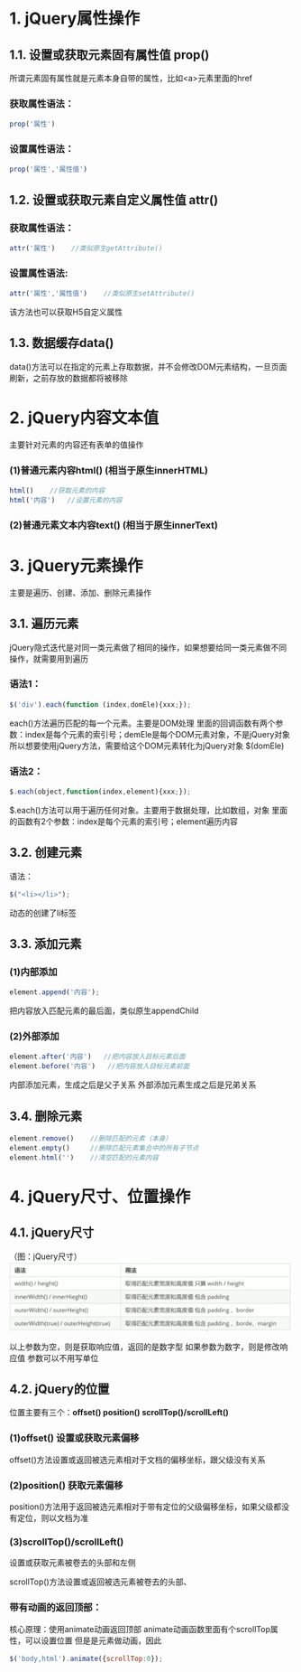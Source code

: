 # 1. jQuery属性操作
## 1.1. 设置或获取元素固有属性值 prop()
所谓元素固有属性就是元素本身自带的属性，比如&lt;a&gt;元素里面的href

### 获取属性语法：
```javascript
prop('属性')
```
### 设置属性语法：
```javascript
prop('属性','属性值')
```

## 1.2. 设置或获取元素自定义属性值 attr()
### 获取属性语法：
```javascript
attr('属性')    //类似原生getAttribute()
```
### 设置属性语法:
```javascript
attr('属性','属性值')    //类似原生setAttribute()
```
该方法也可以获取H5自定义属性


## 1.3. 数据缓存data()
data()方法可以在指定的元素上存取数据，并不会修改DOM元素结构，一旦页面刷新，之前存放的数据都将被移除



# 2. jQuery内容文本值
主要针对元素的内容还有表单的值操作

### (1)普通元素内容html()   (相当于原生innerHTML)
```javascript
html()    //获取元素的内容
html('内容')   //设置元素的内容
```

### (2)普通元素文本内容text()    (相当于原生innerText)



# 3. jQuery元素操作
主要是遍历、创建、添加、删除元素操作

## 3.1. 遍历元素
jQuery隐式迭代是对同一类元素做了相同的操作，如果想要给同一类元素做不同操作，就需要用到遍历

### 语法1：
```javascript
$('div').each(function (index,domEle){xxx;});
```
each()方法遍历匹配的每一个元素。主要是DOM处理
里面的回调函数有两个参数：index是每个元素的索引号；demEle是每个DOM元素对象，不是jQuery对象
所以想要使用jQuery方法，需要给这个DOM元素转化为jQuery对象 $(domEle)

### 语法2：
```javascript
$.each(object,function(index,element){xxx;});
```
$.each()方法可以用于遍历任何对象。主要用于数据处理，比如数组，对象
里面的函数有2个参数：index是每个元素的索引号；element遍历内容


## 3.2. 创建元素
语法：
```javascript 
$("<li></li>");
```
动态的创建了li标签


## 3.3. 添加元素
### (1)内部添加
```javascript
element.append('内容');
```
把内容放入匹配元素的最后面，类似原生appendChild

### (2)外部添加
```javascript
element.after('内容')   //把内容放入目标元素后面
element.before('内容')   //把内容放入目标元素前面
```
内部添加元素，生成之后是父子关系
外部添加元素生成之后是兄弟关系


## 3.4. 删除元素
```javascript
element.remove()    //删除匹配的元素（本身）
element.empty()     //删除匹配元素集合中的所有子节点
element.html('')    //清空匹配的元素内容
```


# 4. jQuery尺寸、位置操作
## 4.1. jQuery尺寸
（图：jQuery尺寸）
![](jQuery尺寸.png)

以上参数为空，则是获取响应值，返回的是数字型
如果参数为数字，则是修改响应值
参数可以不用写单位


## 4.2. jQuery的位置
位置主要有三个：**offset() position() scrollTop()/scrollLeft()**

### (1)offset() 设置或获取元素偏移

offset()方法设置或返回被选元素相对于文档的偏移坐标，跟父级没有关系

### (2)position() 获取元素偏移

position()方法用于返回被选元素相对于带有定位的父级偏移坐标，如果父级都没有定位，则以文档为准

### (3)scrollTop()/scrollLeft()  
设置或获取元素被卷去的头部和左侧

scrollTop()方法设置或返回被选元素被卷去的头部、

### 带有动画的返回顶部：

核心原理：使用animate动画返回顶部
animate动画函数里面有个scrollTop属性，可以设置位置
但是是元素做动画，因此
```javascript
$('body,html').animate({scrollTop:0});
```


